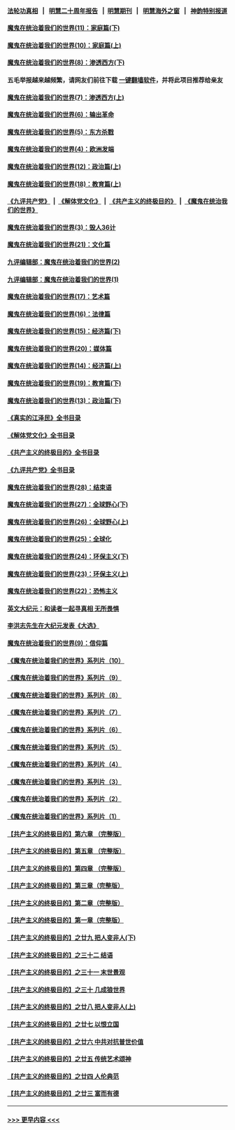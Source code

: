 #### [法轮功真相](https://github.com/gfw-breaker/truth/blob/master/README.md?t=0) &nbsp;&nbsp;|&nbsp;&nbsp; [明慧二十周年报告](https://github.com/gfw-breaker/mh-reports/blob/master/README.md?t=0) &nbsp;&nbsp;|&nbsp;&nbsp;[明慧期刊](https://github.com/gfw-breaker/mh-qikan) &nbsp;&nbsp;|&nbsp;&nbsp; [明慧海外之窗](https://github.com/gfw-breaker/mh-news/blob/master/README.md?t=0) &nbsp;&nbsp;|&nbsp;&nbsp; [神韵特别报道](https://github.com/gfw-breaker/mh-news/blob/master/shenyun.md?t=0)
#### [魔鬼在统治着我们的世界(11)：家庭篇(下)](../pages/nsc422/n10440961.md?t=12071201) 
#### [魔鬼在统治着我们的世界(10)：家庭篇(上)](../pages/nsc422/n10435448.md?t=12071201) 
#### [魔鬼在统治着我们的世界(8)：渗透西方(下)](../pages/nsc422/n10429603.md?t=12071201) 
#### 五毛举报越来越频繁，请网友们前往下载 [一键翻墙软件](https://github.com/gfw-breaker/ssr-accounts)，并将此项目推荐给亲友
#### [魔鬼在统治着我们的世界(7)：渗透西方(上)](../pages/nsc422/n10426013.md?t=12071201) 
#### [魔鬼在统治着我们的世界(6)：输出革命](../pages/nsc422/n10421536.md?t=12071201) 
#### [魔鬼在统治着我们的世界(5)：东方杀戮](../pages/nsc422/n10417707.md?t=12071201) 
#### [魔鬼在统治着我们的世界(4)：欧洲发端](../pages/nsc422/n10414890.md?t=12071201) 
#### [魔鬼在统治着我们的世界(12)：政治篇(上)](../pages/nsc422/n10444576.md?t=12071201) 
#### [魔鬼在统治着我们的世界(18)：教育篇(上)](../pages/nsc422/n10526970.md?t=12071201) 
#### [《九评共产党》](https://github.com/begood0513/9ping.md/blob/master/README.md) &nbsp;|&nbsp; [《解体党文化》](../../../../jtdwh.md/blob/master/README.md)  &nbsp;|&nbsp; [《共产主义的终极目的》](../../../../gczydzjmd.md/blob/master/README.md) &nbsp;|&nbsp; [《魔鬼在统治我们的世界》](../../../../mgztzwmdsj.md/blob/master/README.md) 
#### [魔鬼在统治着我们的世界(3)：毁人36计](../pages/nsc422/n10411583.md?t=12071201) 
#### [魔鬼在统治着我们的世界(21)：文化篇](../pages/nsc422/n10597706.md?t=12071201) 
#### [九评编辑部：魔鬼在统治着我们的世界(2)](../pages/nsc422/n10410036.md?t=12071201) 
#### [九评编辑部：魔鬼在统治着我们的世界(1)](../pages/nsc422/n10406825.md?t=12071201) 
#### [魔鬼在统治着我们的世界(17)：艺术篇](../pages/nsc422/n10499093.md?t=12071201) 
#### [魔鬼在统治着我们的世界(16)：法律篇](../pages/nsc422/n10485969.md?t=12071201) 
#### [魔鬼在统治着我们的世界(15)：经济篇(下)](../pages/nsc422/n10469975.md?t=12071201) 
#### [魔鬼在统治着我们的世界(20)：媒体篇](../pages/nsc422/n10586579.md?t=12071201) 
#### [魔鬼在统治着我们的世界(14)：经济篇(上)](../pages/nsc422/n10457370.md?t=12071201) 
#### [魔鬼在统治着我们的世界(19)：教育篇(下)](../pages/nsc422/n10564808.md?t=12071201) 
#### [魔鬼在统治着我们的世界(13)：政治篇(下)](../pages/nsc422/n10448270.md?t=12071201) 
#### [《真实的江泽民》全书目录](../pages/nsc422/n13721399.md?t=12071201) 
#### [《解体党文化》全书目录](../pages/nsc422/n13721157.md?t=12071201) 
#### [《共产主义的终极目的》全书目录](../pages/nsc422/n13721048.md?t=12071201) 
#### [《九评共产党》全书目录](../pages/nsc422/n13708085.md?t=12071201) 
#### [魔鬼在统治着我们的世界(28)：结束语](../pages/nsc422/n10936246.md?t=12071201) 
#### [魔鬼在统治着我们的世界(27)：全球野心(下)](../pages/nsc422/n10928319.md?t=12071201) 
#### [魔鬼在统治着我们的世界(26)：全球野心(上)](../pages/nsc422/n10900318.md?t=12071201) 
#### [魔鬼在统治着我们的世界(25)：全球化](../pages/nsc422/n10788205.md?t=12071201) 
#### [魔鬼在统治着我们的世界(24)：环保主义(下)](../pages/nsc422/n10695307.md?t=12071201) 
#### [魔鬼在统治着我们的世界(23)：环保主义(上)](../pages/nsc422/n10688613.md?t=12071201) 
#### [魔鬼在统治着我们的世界(22)：恐怖主义](../pages/nsc422/n10614727.md?t=12071201) 
#### [英文大纪元：和读者一起寻真相 无所畏惧](../pages/nsc422/n12542027.md?t=12071201) 
#### [李洪志先生在大纪元发表《大选》](../pages/nsc422/n12534746.md?t=12071201) 
#### [魔鬼在统治着我们的世界(9)：信仰篇](../pages/nsc422/n10432159.md?t=12071201) 
#### [《魔鬼在统治着我们的世界》系列片（10）](../pages/nsc422/n12292670.md?t=12071201) 
#### [《魔鬼在统治着我们的世界》系列片（9）](../pages/nsc422/n12290859.md?t=12071201) 
#### [《魔鬼在统治着我们的世界》系列片（8）](../pages/nsc422/n12287445.md?t=12071201) 
#### [《魔鬼在统治着我们的世界》系列片（7）](../pages/nsc422/n12283425.md?t=12071201) 
#### [《魔鬼在统治着我们的世界》系列片（6）](../pages/nsc422/n12282314.md?t=12071201) 
#### [《魔鬼在统治着我们的世界》系列片（5）](../pages/nsc422/n12281419.md?t=12071201) 
#### [《魔鬼在统治着我们的世界》系列片（4）](../pages/nsc422/n12274024.md?t=12071201) 
#### [《魔鬼在统治着我们的世界》系列片（3）](../pages/nsc422/n12271322.md?t=12071201) 
#### [《魔鬼在统治着我们的世界》系列片（2）](../pages/nsc422/n12269049.md?t=12071201) 
#### [《魔鬼在统治着我们的世界》系列片（1）](../pages/nsc422/n12267575.md?t=12071201) 
#### [【共产主义的终极目的】第六章 （完整版）](../pages/nsc422/n11428913.md?t=12071201) 
#### [【共产主义的终极目的】第五章 （完整版）](../pages/nsc422/n11428912.md?t=12071201) 
#### [【共产主义的终极目的】第四章 （完整版）](../pages/nsc422/n11428907.md?t=12071201) 
#### [【共产主义的终极目的】第三章（完整版）](../pages/nsc422/n11428848.md?t=12071201) 
#### [【共产主义的终极目的】第二章（完整版）](../pages/nsc422/n11428831.md?t=12071201) 
#### [【共产主义的终极目的】第一章（完整版）](../pages/nsc422/n11417651.md?t=12071201) 
#### [【共产主义的终极目的】之廿九 把人变非人(下)](../pages/nsc422/n11344140.md?t=12071201) 
#### [【共产主义的终极目的】之三十二 结语](../pages/nsc422/n11360535.md?t=12071201) 
#### [【共产主义的终极目的】之三十一 末世景观](../pages/nsc422/n11351129.md?t=12071201) 
#### [【共产主义的终极目的】之三十 几成狼世界](../pages/nsc422/n11348280.md?t=12071201) 
#### [【共产主义的终极目的】之廿八 把人变非人(上)](../pages/nsc422/n11340492.md?t=12071201) 
#### [【共产主义的终极目的】之廿七 以恨立国](../pages/nsc422/n11336944.md?t=12071201) 
#### [【共产主义的终极目的】之廿六 中共对抗普世价值](../pages/nsc422/n11324785.md?t=12071201) 
#### [【共产主义的终极目的】之廿五 传统艺术颂神](../pages/nsc422/n11296396.md?t=12071201) 
#### [【共产主义的终极目的】之廿四 人伦典范](../pages/nsc422/n11296397.md?t=12071201) 
#### [【共产主义的终极目的】之廿三 富而有德](../pages/nsc422/n11283598.md?t=12071201) 

----
#### [ >>> 更早内容 <<< ](../indexes/nsc422-earlier.md)
